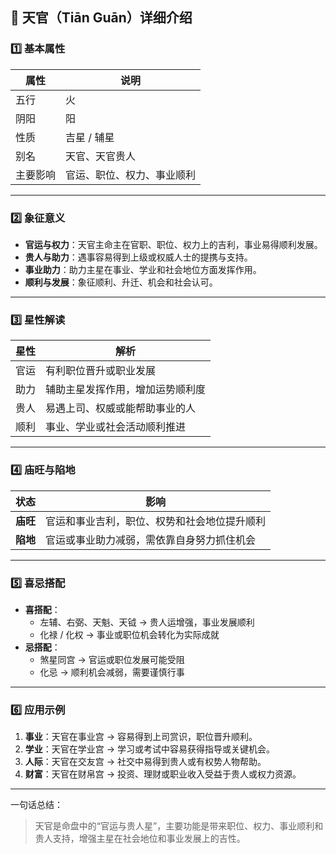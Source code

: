 ## 🌟 天官（Tiān Guān）详细介绍

### 1️⃣ 基本属性

| 属性     | 说明                       |
| -------- | -------------------------- |
| 五行     | 火                         |
| 阴阳     | 阳                         |
| 性质     | 吉星 / 辅星                |
| 别名     | 天官、天官贵人             |
| 主要影响 | 官运、职位、权力、事业顺利 |

------

### 2️⃣ 象征意义

- **官运与权力**：天官主命主在官职、职位、权力上的吉利，事业易得顺利发展。
- **贵人与助力**：遇事容易得到上级或权威人士的提携与支持。
- **事业助力**：助力主星在事业、学业和社会地位方面发挥作用。
- **顺利与发展**：象征顺利、升迁、机会和社会认可。

------

### 3️⃣ 星性解读

| 星性 | 解析                             |
| ---- | -------------------------------- |
| 官运 | 有利职位晋升或职业发展           |
| 助力 | 辅助主星发挥作用，增加运势顺利度 |
| 贵人 | 易遇上司、权威或能帮助事业的人   |
| 顺利 | 事业、学业或社会活动顺利推进     |

------

### 4️⃣ 庙旺与陷地

| 状态     | 影响                                         |
| -------- | -------------------------------------------- |
| **庙旺** | 官运和事业吉利，职位、权势和社会地位提升顺利 |
| **陷地** | 官运或事业助力减弱，需依靠自身努力抓住机会   |

------

### 5️⃣ 喜忌搭配

- **喜搭配**：
  - 左辅、右弼、天魁、天钺 → 贵人运增强，事业发展顺利
  - 化禄 / 化权 → 事业或职位机会转化为实际成就
- **忌搭配**：
  - 煞星同宫 → 官运或职位发展可能受阻
  - 化忌 → 顺利机会减弱，需要谨慎行事

------

### 6️⃣ 应用示例

1. **事业**：天官在事业宫 → 容易得到上司赏识，职位晋升顺利。
2. **学业**：天官在学业宫 → 学习或考试中容易获得指导或关键机会。
3. **人际**：天官在交友宫 → 社交中易得到贵人或有权势人物帮助。
4. **财富**：天官在财帛宫 → 投资、理财或职业收入受益于贵人或权力资源。

------

一句话总结：

> 天官是命盘中的“官运与贵人星”，主要功能是带来职位、权力、事业顺利和贵人支持，增强主星在社会地位和事业发展上的吉性。
